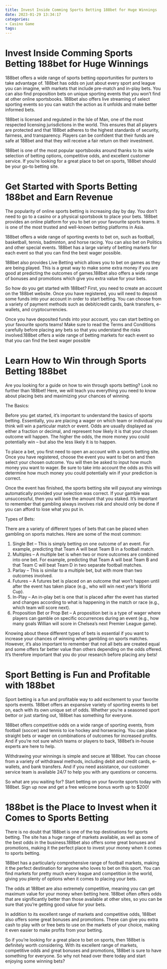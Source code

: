 ```yaml
---
title: Invest Inside Comming Sports Betting 188bet for Huge Winnings
date: 2023-01-29 13:34:17
categories:
- Casino Game
tags:
---
```



#  Invest Inside Comming Sports Betting 188bet for Huge Winnings

 188bet offers a wide range of sports betting opportunities for punters to take advantage of. 188bet has odds on just about every sport and league you can imagine, with markets that include pre-match and in-play bets. You can also find proposition bets on unique sporting events that you won’t find at other online sportsbooks. 188bet also offers live streaming of select sporting events so you can watch the action as it unfolds and make better informed bets.

188bet is licensed and regulated in the Isle of Man, one of the most respected licensing jurisdictions in the world. This ensures that all players are protected and that 188bet adheres to the highest standards of security, fairness, and transparency. Players can be confident that their funds are safe at 188bet and that they will receive a fair return on their investment.

188bet is one of the most popular sportsbooks around thanks to its wide selection of betting options, competitive odds, and excellent customer service. If you’re looking for a great place to bet on sports, 188bet should be your go-to betting site.

#  Get Started with Sports Betting 188bet and Earn Revenue

The popularity of online sports betting is increasing day by day. You don't need to go to a casino or a physical sportsbook to place your bets. 188bet provides an online platform for you to bet on your favourite sports teams. It is one of the most trusted and well-known betting platforms in Asia.

188bet offers a wide range of sporting events to bet on, such as football, basketball, tennis, badminton, and horse racing. You can also bet on Politics and other special events. 188bet has a large variety of betting markets for each event so that you can find the best wager possible.

188bet also provides Live Betting which allows you to bet on games as they are being played. This is a great way to make some extra money if you are good at predicting the outcomes of games.188bet also offers a wide range of bonuses and promotions which give you extra value for your bets.

So how do you get started with 188bet? First, you need to create an account on the 188bet website. Once you have registered, you will need to deposit some funds into your account in order to start betting. You can choose from a variety of payment methods such as debit/credit cards, bank transfers, e-wallets, and cryptocurrencies.

Once you have deposited funds into your account, you can start betting on your favourite sports teams! Make sure to read the Terms and Conditions carefully before placing any bets so that you understand the risks involved.188bet offers a wide range of betting markets for each event so that you can find the best wager possible

#  Learn How to Win through Sports Betting 188bet

Are you looking for a guide on how to win through sports betting? Look no further than 188bet! Here, we will teach you everything you need to know about placing bets and maximizing your chances of winning.

The Basics:

Before you get started, it’s important to understand the basics of sports betting. Essentially, you are placing a wager on which team or individual you think will win a particular match or event. Odds are usually displayed as either a fraction or decimal, and represent how likely it is that your chosen outcome will happen. The higher the odds, the more money you could potentially win – but also the less likely it is to happen.

To place a bet, you first need to open an account with a sports betting site. Once you have registered, choose the event you want to bet on and then select your chosen outcome. You will then be asked to input how much money you want to wager. Be sure to take into account the odds as this will determine how much money you could potentially win if your prediction is correct.

Once the event has finished, the sports betting site will payout any winnings automatically provided your selection was correct. If your gamble was unsuccessful, then you will lose the amount that you staked. It’s important to remember that gambling always involves risk and should only be done if you can afford to lose what you put in.

Types of Bets:

There are a variety of different types of bets that can be placed when gambling on sports matches. Here are some of the most common:

1) Single Bet – This is simply betting on one outcome of an event. For example, predicting that Team A will beat Team B in a football match. 
2) Multiples – A multiple bet is when two or more outcomes are combined into one bet. For example, predicting that Team A will beat Team B and that Team C will beat Team D in two separate football matches. 
3) Parlay – This is similar to a multiple bet, but with more than two outcomes involved. 
4) Futures – A futures bet is placed on an outcome that won’t happen until after the event has taken place (e.g., who will win next year’s World Cup). 
5) In-Play – An in-play bet is one that is placed after the event has started and changes according to what is happening in the match or race (e.g., which team will score next). 
6) Proposition Bet or Prop Bet – A proposition bet is a type of wager where players can gamble on specific occurrences during an event (e.g., how many goals Willian will score in Chelsea’s next Premier League game). 

Knowing about these different types of bets is essential if you want to increase your chances of winning when gambling on sports matches. However, it’s also important to remember that not all bets are created equal and some offers far better value than others depending on the odds offered. It’s therefore important that you do your research before placing any bets!

#  Sport Betting is Fun and Profitable with 188bet

Sport betting is a fun and profitable way to add excitement to your favorite sports events. 188bet offers an expansive variety of sporting events to bet on, each with its own unique set of odds. Whether you’re a seasoned sport bettor or just starting out, 188bet has something for everyone.

188bet offers competitive odds on a wide range of sporting events, from football (soccer) and tennis to ice hockey and horseracing. You can place straight bets or wager on combinations of outcomes for increased profits. And if you’re not sure which teams or players to back, 188bet’s in-house experts are here to help.

Withdrawing your winnings is simple and secure at 188bet. You can choose from a variety of withdrawal methods, including debit and credit cards, e-wallets, and bank transfers. And if you need assistance, our customer service team is available 24/7 to help you with any questions or concerns.

So what are you waiting for? Start betting on your favorite sports today with 188bet. Sign up now and get a free welcome bonus worth up to $200!

#  188bet is the Place to Invest when it Comes to Sports Betting

There is no doubt that 188bet is one of the top destinations for sports betting. The site has a huge range of markets available, as well as some of the best odds in the business.188bet also offers some great bonuses and promotions, making it the perfect place to invest your money when it comes to sports betting.

188bet has a particularly comprehensive range of football markets, making it the perfect destination for anyone who loves to bet on this sport. You can find markets for pretty much every league and competition in the world, giving you plenty of options when it comes to placing your bets.

The odds at 188bet are also extremely competitive, meaning you can get maximum value for your money when betting here. 188bet often offers odds that are significantly better than those available at other sites, so you can be sure that you’re getting good value for your bets.

In addition to its excellent range of markets and competitive odds, 188bet also offers some great bonuses and promotions. These can give you extra cash to play with or free bets to use on the markets of your choice, making it even easier to make profits from your betting.

So if you’re looking for a great place to bet on sports, then 188bet is definitely worth considering. With its excellent range of markets, competitive odds and great bonuses and promotions, 188bet is sure to have something for everyone. So why not head over there today and start enjoying some winning bets?